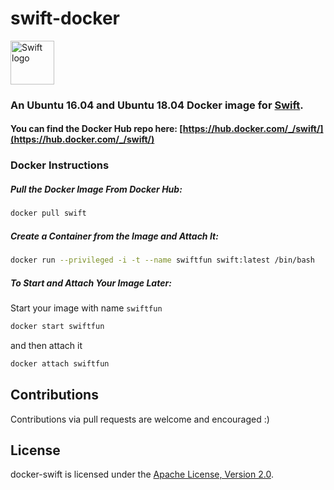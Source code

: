 # swift-docker

<img src="https://swift.org/assets/images/swift.svg" alt="Swift logo" height="70" >

### An Ubuntu 16.04 and Ubuntu 18.04 Docker image for [Swift](https://swift.org).

#### You can find the Docker Hub repo here: [https://hub.docker.com/_/swift/](https://hub.docker.com/_/swift/)


### Docker Instructions

##### Pull the Docker Image From Docker Hub:

```bash
docker pull swift
```

##### Create a Container from the Image and Attach It:

```bash
docker run --privileged -i -t --name swiftfun swift:latest /bin/bash
```

##### To Start and Attach Your Image Later:

Start your image with name `swiftfun`

```bash
docker start swiftfun
```

and then attach it

```bash
docker attach swiftfun
```


## Contributions

Contributions via pull requests are welcome and encouraged :)

## License

docker-swift is licensed under the [Apache License, Version 2.0](LICENSE.md).
